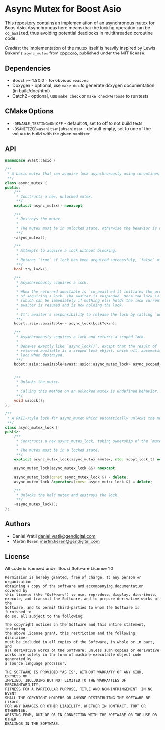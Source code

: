 <!--
SPDX-FileCopyrightText: 2023 Daniel Vrátil <daniel.vratil@gendigital.com>

SPDX-License-Identifier: BSL-1.0
-->

# Async Mutex for Boost Asio

This repository contains an implementation of an asynchronous mutex for Boos Asio. Asynchronous 
here means that the locking operation can be `co_await`ed, thus avoiding potential deadlocks 
in multithreaded coroutine code.

*Credits*: the implementation of the mutex itself is heavily inspired by Lewis Bakers's `async_mutex`
from [cppcoro](https://github.com/lewissbaker/cppcoro/), published under the MIT license.

## Dependencies

* Boost >= 1.80.0 - for obvious reasons
* Doxygen - optional, use `make doc` to generate doxygen documentation (in build/doc/html)
* Catch2 - optional, use `make check` or `make checkVerbose` to run tests

## CMake Options

* `-DENABLE_TESTING=ON|OFF` - default `ON`, set to off to not build tests
* `-DSANITIZER=asan|tsan|ubsan|msan` - default empty, set to one of the values to build with the given sanitizer

## API

```cpp
namespace avast::asio {

/**
 * A basic mutex that can acquire lock asynchronously using coroutines.
 **/
class async_mutex {
public:
    /**
     * Constructs a new, unlocked mutex.
     **/
    explicit async_mutex() noexcept;

    /**
     * Destroys the mutex.
     *
     * The mutex must be in unlocked state, otherwise the behavior is undefined.
     **/
    ~async_mutex();

    /**
     * Attempts to acquire a lock without blocking.
     *
     * Returns `true` if lock has been acquired successfuly, `false` otherwise.
     **/
    bool try_lock();

    /**
     * Asynchronously acquires a lock.
     *
     * When the returned awaitable is `co_await`ed it initiates the process
     * of acquiring a lock. The awaiter is suspended. Once the lock is acquired
     * (which can be immediately if nothing else holds the lock currently) the
     * awaiter is resumed and is now holding the lock.
     *
     * It's awaiter's responsibility to release the lock by calling `unlock()`.
     **/
    boost::asio::awaitable<> async_lock(LockToken);

    /**
     * Asynchronously acquires a lock and returns a scoped lock.
     *
     * Behaves exactly like `async_lock()`, except that the result of `co_await`ing the
     * returned awaitable is a scoped lock object, which will automatically release the
     * lock when destroyed.
     **/
    boost::asio::awaitable<avast::asio::async_mutex_lock> async_scoped_lock(LockToken);


    /**
     * Unlocks the mutex.
     *
     * Calling this method on an unlocked mutex is undefined behavior.
     **/
    void unlock();
};

/**
 * A RAII-style lock for async_mutex which automatically unlocks the mutex when destroyed.
 **/
class async_mutex_lock {
public:
    /**
     * Constructs a new async_mutex_lock, taking ownership of the `mutex`.
     *
     * The mutex must be in a locked state.
     **/
    explicit async_mutex_lock(async_mutex &mutex, std::adopt_lock_t) noexcept;

    async_mutex_lock(async_mutex_lock &&) noexcept;

    async_mutex_lock(const async_mutex_lock &) = delete;
    async_mutex_lock &operator=(const async_mutex_lock &) = delete;

    /**
     * Unlocks the held mutex and destroys the lock.
     **/
    ~async_mutex_lock();
};
```

## Authors

* Daniel Vrátil <daniel.vratil@gendigital.com>
* Martin Beran <martin.beran@gendigital.com>

## License

All code is licensed under Boost Software License 1.0

```
Permission is hereby granted, free of charge, to any person or organization
obtaining a copy of the software and accompanying documentation covered by
this license (the "Software") to use, reproduce, display, distribute,
execute, and transmit the Software, and to prepare derivative works of the
Software, and to permit third-parties to whom the Software is furnished to
do so, all subject to the following:

The copyright notices in the Software and this entire statement, including
the above license grant, this restriction and the following disclaimer,
must be included in all copies of the Software, in whole or in part, and
all derivative works of the Software, unless such copies or derivative
works are solely in the form of machine-executable object code generated by
a source language processor.

THE SOFTWARE IS PROVIDED "AS IS", WITHOUT WARRANTY OF ANY KIND, EXPRESS OR
IMPLIED, INCLUDING BUT NOT LIMITED TO THE WARRANTIES OF MERCHANTABILITY,
FITNESS FOR A PARTICULAR PURPOSE, TITLE AND NON-INFRINGEMENT. IN NO EVENT
SHALL THE COPYRIGHT HOLDERS OR ANYONE DISTRIBUTING THE SOFTWARE BE LIABLE
FOR ANY DAMAGES OR OTHER LIABILITY, WHETHER IN CONTRACT, TORT OR OTHERWISE,
ARISING FROM, OUT OF OR IN CONNECTION WITH THE SOFTWARE OR THE USE OR OTHER
DEALINGS IN THE SOFTWARE.
```

